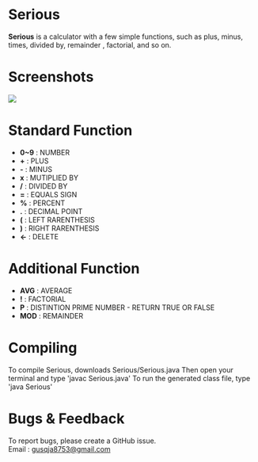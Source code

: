 # **Serious**

**Serious**
is a calculator with a few simple functions, such as plus, minus, times, divided by, remainder , factorial,  and so on.

# **Screenshots**

![](http://imageshack.com/a/img921/4945/3EX9NE.png "")

# **Standard Function**

- **0~9** : NUMBER
- **+** :  PLUS
- **-** :  MINUS
- **x** : MUTIPLIED BY
- **/** : DIVIDED BY
- **=** : EQUALS SIGN
- **%** : PERCENT
- **.** : DECIMAL POINT
- **(** : LEFT RARENTHESIS
- **)** : RIGHT RARENTHESIS
- **<-** : DELETE


# Additional Function

- **AVG** : AVERAGE  
- **!** : FACTORIAL  
- **P** : DISTINTION PRIME NUMBER - RETURN TRUE OR FALSE  
- **MOD** : REMAINDER

# **Compiling**  

To compile Serious, downloads Serious/Serious.java
Then open your terminal and type 'javac Serious.java'
To run the generated class file, type 'java Serious'


# **Bugs & Feedback**

To report bugs, please create a GitHub issue.  
Email : gusqja8753@gmail.com
